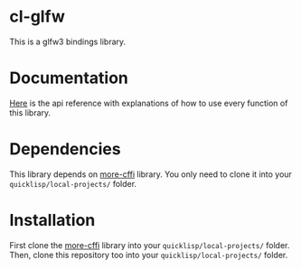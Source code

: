 # cl-glfw
This is a glfw3 bindings library.

# Documentation

[Here](https://hectarea1996.github.io/cl-glfw/) is the api reference with explanations of how to use every function of this library.

# Dependencies

This library depends on [more-cffi](https://github.com/Hectarea1996/more-cffi) library. You only need to clone it into your `quicklisp/local-projects/` folder.

# Installation

First clone the [more-cffi](https://github.com/Hectarea1996/more-cffi) library into your `quicklisp/local-projects/` folder. Then, clone this repository too into your `quicklisp/local-projects/` folder.
